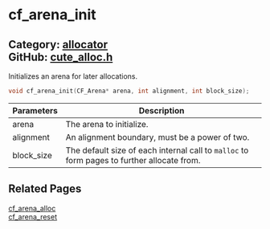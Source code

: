 # cf_arena_init

Category: [allocator](https://github.com/RandyGaul/cute_framework/blob/master/docs/api_reference?id=allocator)  
GitHub: [cute_alloc.h](https://github.com/RandyGaul/cute_framework/blob/master/include/cute_alloc.h)  
---

Initializes an arena for later allocations.

```cpp
void cf_arena_init(CF_Arena* arena, int alignment, int block_size);
```

Parameters | Description
--- | ---
arena | The arena to initialize.
alignment | An alignment boundary, must be a power of two.
block_size | The default size of each internal call to `malloc` to form pages to further allocate from.

## Related Pages

[cf_arena_alloc](https://github.com/RandyGaul/cute_framework/blob/master/docs/allocator/cf_arena_alloc.md)  
[cf_arena_reset](https://github.com/RandyGaul/cute_framework/blob/master/docs/allocator/cf_arena_reset.md)  
